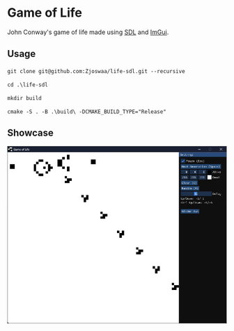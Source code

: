 # Game of Life
John Conway's game of life made using [SDL](https://github.com/libsdl-org/SDL) and [ImGui](https://github.com/ocornut/imgui).

## Usage
`git clone git@github.com:Zjoswaa/life-sdl.git --recursive`

`cd .\life-sdl`

`mkdir build`

`cmake -S . -B .\build\ -DCMAKE_BUILD_TYPE="Release"`

## Showcase
![Screenshot](showcase/showcase.png)